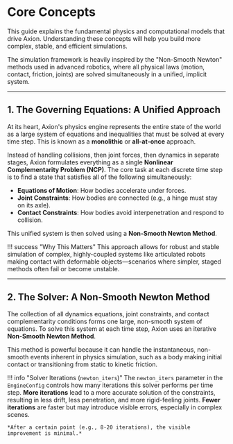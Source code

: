 # Core Concepts

This guide explains the fundamental physics and computational models that drive Axion. Understanding these concepts will help you build more complex, stable, and efficient simulations.

The simulation framework is heavily inspired by the "Non-Smooth Newton" methods used in advanced robotics, where all physical laws (motion, contact, friction, joints) are solved simultaneously in a unified, implicit system.

---

## 1. The Governing Equations: A Unified Approach

At its heart, Axion's physics engine represents the entire state of the world as a large system of equations and inequalities that must be solved at every time step. This is known as a **monolithic** or **all-at-once** approach.

Instead of handling collisions, then joint forces, then dynamics in separate stages, Axion formulates everything as a single **Nonlinear Complementarity Problem (NCP)**. The core task at each discrete time step is to find a state that satisfies all of the following simultaneously:

* **Equations of Motion**: How bodies accelerate under forces.
* **Joint Constraints**: How bodies are connected (e.g., a hinge must stay on its axle).
* **Contact Constraints**: How bodies avoid interpenetration and respond to collision.

This unified system is then solved using a **Non-Smooth Newton Method**.

!!! success "Why This Matters"
    This approach allows for robust and stable simulation of complex, highly-coupled systems like articulated robots making contact with deformable objects—scenarios where simpler, staged methods often fail or become unstable.

---

## 2. The Solver: A Non-Smooth Newton Method

The collection of all dynamics equations, joint constraints, and contact complementarity conditions forms one large, non-smooth system of equations. To solve this system at each time step, Axion uses an iterative **Non-Smooth Newton Method**.

This method is powerful because it can handle the instantaneous, non-smooth events inherent in physics simulation, such as a body making initial contact or transitioning from static to kinetic friction.

!!! info "Solver Iterations (`newton_iters`)"
    The `newton_iters` parameter in the `EngineConfig` controls how many iterations this solver performs per time step.
    **More iterations** lead to a more accurate solution of the constraints, resulting in less drift, less penetration, and more rigid-feeling joints.
    **Fewer iterations** are faster but may introduce visible errors, especially in complex scenes.

    *After a certain point (e.g., 8-20 iterations), the visible improvement is minimal.*
